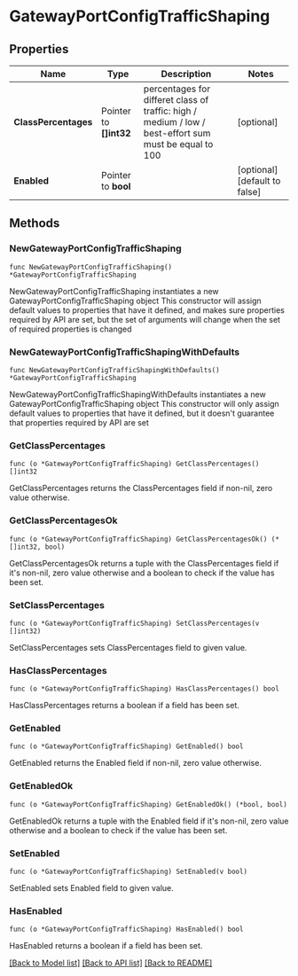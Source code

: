 # GatewayPortConfigTrafficShaping

## Properties

Name | Type | Description | Notes
------------ | ------------- | ------------- | -------------
**ClassPercentages** | Pointer to **[]int32** | percentages for differet class of traffic: high / medium / low / best-effort sum must be equal to 100 | [optional] 
**Enabled** | Pointer to **bool** |  | [optional] [default to false]

## Methods

### NewGatewayPortConfigTrafficShaping

`func NewGatewayPortConfigTrafficShaping() *GatewayPortConfigTrafficShaping`

NewGatewayPortConfigTrafficShaping instantiates a new GatewayPortConfigTrafficShaping object
This constructor will assign default values to properties that have it defined,
and makes sure properties required by API are set, but the set of arguments
will change when the set of required properties is changed

### NewGatewayPortConfigTrafficShapingWithDefaults

`func NewGatewayPortConfigTrafficShapingWithDefaults() *GatewayPortConfigTrafficShaping`

NewGatewayPortConfigTrafficShapingWithDefaults instantiates a new GatewayPortConfigTrafficShaping object
This constructor will only assign default values to properties that have it defined,
but it doesn't guarantee that properties required by API are set

### GetClassPercentages

`func (o *GatewayPortConfigTrafficShaping) GetClassPercentages() []int32`

GetClassPercentages returns the ClassPercentages field if non-nil, zero value otherwise.

### GetClassPercentagesOk

`func (o *GatewayPortConfigTrafficShaping) GetClassPercentagesOk() (*[]int32, bool)`

GetClassPercentagesOk returns a tuple with the ClassPercentages field if it's non-nil, zero value otherwise
and a boolean to check if the value has been set.

### SetClassPercentages

`func (o *GatewayPortConfigTrafficShaping) SetClassPercentages(v []int32)`

SetClassPercentages sets ClassPercentages field to given value.

### HasClassPercentages

`func (o *GatewayPortConfigTrafficShaping) HasClassPercentages() bool`

HasClassPercentages returns a boolean if a field has been set.

### GetEnabled

`func (o *GatewayPortConfigTrafficShaping) GetEnabled() bool`

GetEnabled returns the Enabled field if non-nil, zero value otherwise.

### GetEnabledOk

`func (o *GatewayPortConfigTrafficShaping) GetEnabledOk() (*bool, bool)`

GetEnabledOk returns a tuple with the Enabled field if it's non-nil, zero value otherwise
and a boolean to check if the value has been set.

### SetEnabled

`func (o *GatewayPortConfigTrafficShaping) SetEnabled(v bool)`

SetEnabled sets Enabled field to given value.

### HasEnabled

`func (o *GatewayPortConfigTrafficShaping) HasEnabled() bool`

HasEnabled returns a boolean if a field has been set.


[[Back to Model list]](../README.md#documentation-for-models) [[Back to API list]](../README.md#documentation-for-api-endpoints) [[Back to README]](../README.md)


